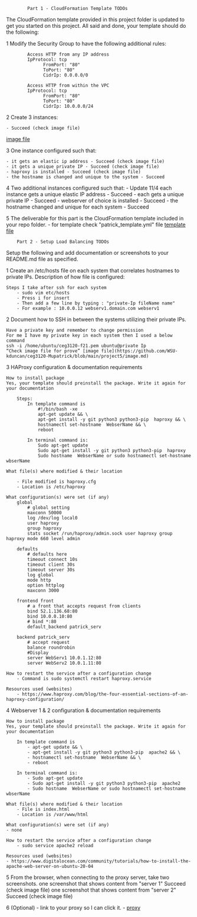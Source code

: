 			Part 1 - CloudFormation Template TODOs
			
The CloudFormation template provided in this project folder is updated to get you started on this project.
All said and done, your template should do the following:

1 Modify the Security Group to have the following additional rules:

			Access HTTP from any IP address
			IpProtocol: tcp
				  FromPort: "80"
				  ToPort: "80"
				  CidrIp: 0.0.0.0/0

			Access HTTP from within the VPC
			IpProtocol: tcp
				  FromPort: "80"
				  ToPort: "80"
				  CidrIp: 10.0.0.0/24
				  
2 Create 3 instances: 

	- Succeed (check image file)
[image file](https://github.com/WSU-kduncan/ceg3120-Mupatrick/blob/main/project5/image.md)
	
3 One instance configured such that:

	- it gets an elastic ip address - Succeed (check image file)
	- it gets a unique private IP - Succeed (check image file)
	- haproxy is installed - Succeed (check image file)
	- the hostname is changed and unique to the system - Succeed
	
4 Two additional instances configured such that:
	- Update 11/4 each instance gets a unique elastic IP address - Succeed
	- each gets a unique private IP - Succeed
	- webserver of choice is installed - Succeed
	- the hostname changed and unique for each system - Succeed
	
5 The deliverable for this part is the CloudFormation template included in your repo folder. 
	- for template check "patrick_template.yml" file [template file](https://github.com/WSU-kduncan/ceg3120-Mupatrick/blob/main/project5/patrick_template.yml)

		Part 2 - Setup Load Balancing TODOs
		
Setup the following and add documentation or screenshots to your README.md file as specified.

1 Create an /etc/hosts file on each system that correlates hostnames to private IPs.
  Description of how file is configured:

	Steps I take after ssh for each system 
		- sudo vim etc/hosts
		- Press i for insert
		- Then add a few line by typing : "private-Ip fileName name"
		- For example : 10.0.0.12 webserv1.domain.com webserv1
 
2 Document how to SSH in between the systems utilizing their private IPs.

	Have a private key and remember to change permission
	For me I have my private key in each system then I used a below command
	ssh -i /home/ubuntu/ceg3120-f21.pem ubuntu@private Ip
	“Check image file for prove” [image file](https://github.com/WSU-kduncan/ceg3120-Mupatrick/blob/main/project5/image.md)
 
3 HAProxy configuration & documentation requirements

	How to install package
	Yes, your template should preinstall the package. Write it again for your documentation
	
		Steps:
			In template command is 
				#!/bin/bash -xe
				apt-get update && \
				apt-get install -y git python3 python3-pip  haproxy && \
				hostnamectl set-hostname  WebserName && \
				reboot
				
			In terminal command is:
				Sudo apt-get update
				Sudo apt-get install -y git python3 python3-pip  haproxy
				Sudo hostname  WebserName or sudo hostnamectl set-hostname wbserName
				
	What file(s) where modified & their location
	
		- File modified is haproxy.cfg
		- Location is /etc/haproxy
		
	What configuration(s) were set (if any)
		global
			# global setting
		    maxconn 50000
		    log /dev/log local0
		    user haproxy
		    group haproxy
		    stats socket /run/haproxy/admin.sock user haproxy group haproxy mode 660 level admin
		    
		defaults
			# defaults here
		    timeout connect 10s
		    timeout client 30s
		    timeout server 30s
		    log global
		    mode http
		    option httplog
		    maxconn 3000
		    
		frontend front
			# a front that accepts request from clients
		    bind 52.1.136.68:80
		    bind 10.0.0.10:80
			# bind *:80
		    default_backend patrick_serv
		    
		backend patrick_serv
			# accept request
		    balance roundrobin
			#Display
		    server WebServ1 10.0.1.12:80
		    server WebServ2 10.0.1.11:80

	How to restart the service after a configuration change
		- Command is sudo systemctl restart haproxy.service
		
	Resources used (websites)
		- https://www.haproxy.com/blog/the-four-essential-sections-of-an-haproxy-configuration/

4 Webserver 1 & 2 configuration & documentation requirements

	How to install package
	Yes, your template should preinstall the package. Write it again for your documentation
	
		In template command is 
			- apt-get update && \
			- apt-get install -y git python3 python3-pip  apache2 && \
			- hostnamectl set-hostname  WebserName && \
			- reboot
			
		In terminal command is:
			- Sudo apt-get update
			- Sudo apt-get install -y git python3 python3-pip  apache2
			- Sudo hostname  WebserName or sudo hostnamectl set-hostname wbserName
			
	What file(s) where modified & their location
		- File is index.html
		- Location is /var/www/html
		
	What configuration(s) were set (if any)
	- none
	
	How to restart the service after a configuration change
		- sudo service apache2 reload
		
	Resources used (websites)
	- https://www.digitalocean.com/community/tutorials/how-to-install-the-apache-web-server-on-ubuntu-20-04

5 From the browser, when connecting to the proxy server, take two screenshots.
	one screenshot that shows content from "server 1"  Succeed (check image file)
	one screenshot that shows content from "server 2" Succeed (check image file)
	
6 (Optional) - link to your proxy so I can click it. 
 	- [proxy](http://52.1.136.68/)
